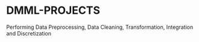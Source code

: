 # DMML-PROJECTS
Performing Data Preprocessing, Data Cleaning, Transformation, Integration and Discretization
